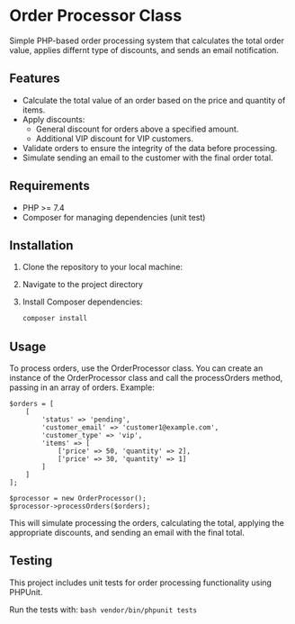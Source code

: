 # Order Processor Class

Simple PHP-based order processing system that calculates the total order value, applies differnt type of discounts, and sends an email notification.

## Features
- Calculate the total value of an order based on the price and quantity of items.
- Apply discounts:
  - General discount for orders above a specified amount.
  - Additional VIP discount for VIP customers.
- Validate orders to ensure the integrity of the data before processing.
- Simulate sending an email to the customer with the final order total.

## Requirements

- PHP >= 7.4
- Composer for managing dependencies (unit test)

## Installation
1. Clone the repository to your local machine:
2. Navigate to the project directory
3. Install Composer dependencies:

    ```bash
    composer install
    ```

## Usage
To process orders, use the OrderProcessor class. 
You can create an instance of the OrderProcessor class and call the processOrders method, passing in an array of orders.
Example:

```Code
$orders = [
    [
        'status' => 'pending',
        'customer_email' => 'customer1@example.com',
        'customer_type' => 'vip',
        'items' => [
            ['price' => 50, 'quantity' => 2],
            ['price' => 30, 'quantity' => 1]
        ]
    ]
];

$processor = new OrderProcessor();
$processor->processOrders($orders);
```
This will simulate processing the orders, calculating the total, applying the appropriate discounts, and sending an email with the final total.

## Testing
This project includes unit tests for order processing functionality using PHPUnit.

Run the tests with:
    ```bash
    vendor/bin/phpunit tests
    ```